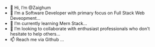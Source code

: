 - 👋 Hi, I’m @Zaighum
- 👀 I’m a Software Developer with primary focus on Full Stack Web Deveopment...
- 🌱 I’m currently learning Mern Stack...
- 💞️ I’m looking to collaborate with enthusiast professionals who don't hesitate to help others...
- 📫 Reach me via Github ...

<!---
Zaighum876/Zaighum876 is a ✨ special ✨ repository because its `README.md` (this file) appears on your GitHub profile.
You can click the Preview link to take a look at your changes.
--->

